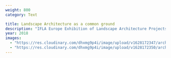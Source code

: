 ```yaml
---
weight: 800
category: Text

title: Landscape Architecture as a common ground
description: "IFLA Europe Exhibition of Landscape Architecture Projects in Europe"
year: 2018
images:
  - "https://res.cloudinary.com/dhxmg9p4i/image/upload/v1628172347/archweb/scan-89.jpg"
  - "https://res.cloudinary.com/dhxmg9p4i/image/upload/v1628172350/archweb/scan-90.jpg"
---
```

